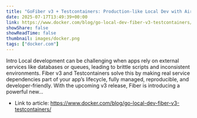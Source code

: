 ```yaml
---
title: "GoFiber v3 + Testcontainers: Production-like Local Dev with Air"
date: 2025-07-17T13:49:39+00:00
link: https://www.docker.com/blog/go-local-dev-fiber-v3-testcontainers/
showShare: false
showReadTime: false
thumbnail: images/docker.png
tags: ["docker.com"]
---
```

Intro Local development can be challenging when apps rely on external services like databases or queues, leading to brittle scripts and inconsistent environments. Fiber v3 and Testcontainers solve this by making real service dependencies part of your app’s lifecycle, fully managed, reproducible, and developer-friendly. With the upcoming v3 release, Fiber is introducing a powerful new...

- Link to article: https://www.docker.com/blog/go-local-dev-fiber-v3-testcontainers/